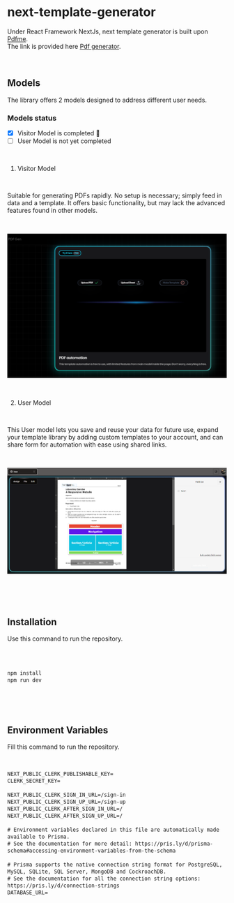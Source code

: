 # next-template-generator
Under React Framework NextJs, next template generator is built upon [Pdfme](https://github.com/pdfme/pdfme).
<br>
The link is provided here [Pdf generator](https://next-template-generator.vercel.app/).
<br>
<br>
<br>
## Models
The library offers 2 models designed to address different user needs.
<br>

### Models status
- [x] Visitor Model is completed :tada:
- [ ] User Model is not yet completed
<br>

1. Visitor Model

<br>

Suitable for generating PDFs rapidly. No setup is necessary; simply feed in data and a template.  It offers basic functionality, but may lack the advanced features found in other models.

<br>

![Image of model type visitor from next template generator.](/assets/images/modelTypeVisit.png)

<br>

2. User Model

<br>

This User model lets you save and reuse your data for future use, expand your template library by adding custom templates to your account, and can share form for automation with ease using shared links.

<br>

![Image of model type user from next template generator.](/assets/images/modelTypeUser.png)

<br>
<br>
<br>

## Installation
Use this command to run the repository.

<br>
<br>

```
npm install
npm run dev
```

<br>
<br>
<br>

## Environment Variables
Fill this command to run the repository.

<br>

```
NEXT_PUBLIC_CLERK_PUBLISHABLE_KEY=
CLERK_SECRET_KEY=

NEXT_PUBLIC_CLERK_SIGN_IN_URL=/sign-in
NEXT_PUBLIC_CLERK_SIGN_UP_URL=/sign-up
NEXT_PUBLIC_CLERK_AFTER_SIGN_IN_URL=/
NEXT_PUBLIC_CLERK_AFTER_SIGN_UP_URL=/

# Environment variables declared in this file are automatically made available to Prisma.
# See the documentation for more detail: https://pris.ly/d/prisma-schema#accessing-environment-variables-from-the-schema

# Prisma supports the native connection string format for PostgreSQL, MySQL, SQLite, SQL Server, MongoDB and CockroachDB.
# See the documentation for all the connection string options: https://pris.ly/d/connection-strings
DATABASE_URL=
```
